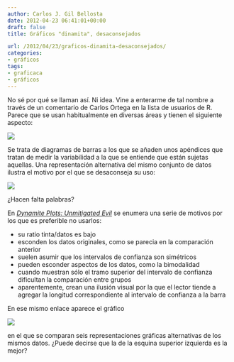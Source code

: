 ```yaml
---
author: Carlos J. Gil Bellosta
date: 2012-04-23 06:41:01+00:00
draft: false
title: Gráficos "dinamita", desaconsejados

url: /2012/04/23/graficos-dinamita-desaconsejados/
categories:
- gráficos
tags:
- graficaca
- gráficos
---
```


No sé por qué se llaman así. Ni idea. Vine a enterarme de tal nombre a través de un comentario de Carlos Ortega en la lista de usuarios de R. Parece que se usan habitualmente en diversas áreas y tienen el siguiente aspecto:

[![](/wp-uploads/2012/04/dinamita00.png)
](/wp-uploads/2012/04/dinamita00.png)

Se trata de diagramas de barras a los que se añaden unos apéndices que tratan de medir la variabilidad a la que se entiende que están sujetas aquellas. Una representación alternativa del mismo conjunto de datos ilustra el motivo por el que se desaconseja su uso:

[![](/wp-uploads/2012/04/dinamita01.png)
](/wp-uploads/2012/04/dinamita01.png)

¿Hacen falta palabras?

En _[Dynamite Plots: Unmitigated Evil](http://emdbolker.wikidot.com/blog:dynamite)_ se enumera una serie de motivos por los que es preferible no usarlos:

* su ratio tinta/datos es bajo
* esconden los datos originales, como se parecia en la comparación anterior
* suelen asumir que los intervalos de confianza son simétricos
* pueden esconder aspectos de los datos, como la bimodalidad
* cuando muestran sólo el tramo superior del intervalo de confianza dificultan la comparación entre grupos
* aparentemente, crean una ilusión visual por la que el lector tiende a agregar la longitud correspondiente al intervalo de confianza a la barra


En ese mismo enlace aparece el gráfico

[![](/wp-uploads/2012/04/dinamita02.png)
](/wp-uploads/2012/04/dinamita02.png)

en el que se comparan seis representaciones gráficas alternativas de los mismos datos. ¿Puede decirse que la de la esquina superior izquierda es la mejor?
